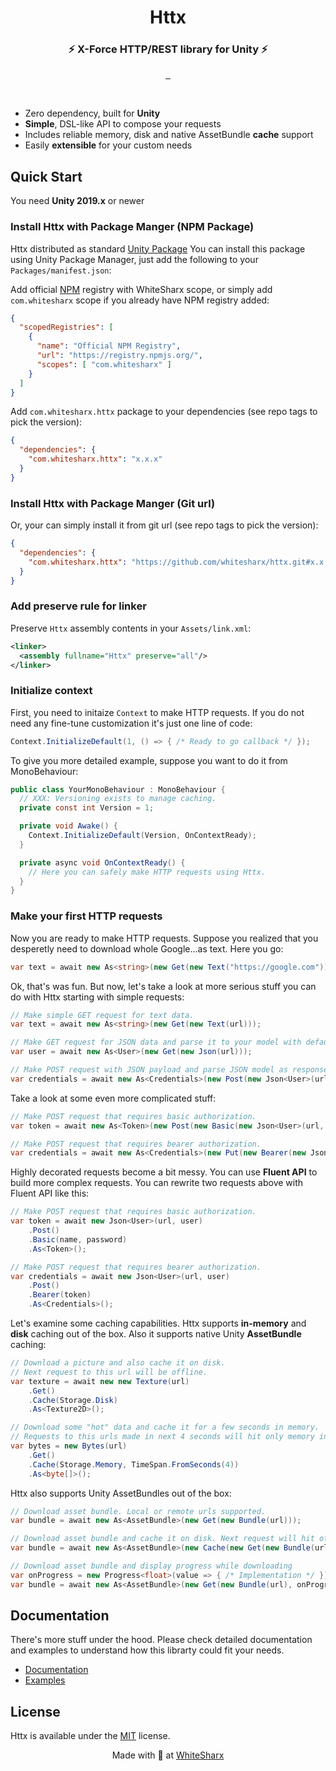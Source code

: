 
<h1 align="center">Httx</h1>

<h3 align="center">⚡️ X-Force HTTP/REST library for Unity ⚡️</h3>

<p align="center">
  <a aria-label="License" href="https://github.com/whitesharx/httx/blob/develop/LICENSE.md">
    <img alt="" src="https://img.shields.io/static/v1?label=LICENSE&message=MIT&style=for-the-badge&labelColor=000000&color=blue">
  </a>

  <a aria-label="CodeClimate" href="https://codeclimate.com/github/whitesharx/httx/maintainability">
    <img alt="" src="https://img.shields.io/static/v1?label=maintainability&message=A&style=for-the-badge&labelColor=000000&color=green&logo=code-climate">
  </a>

  <a aria-label="NPM" href="https://www.npmjs.com/package/com.whitesharx.httx">
    <img alt="" src="https://img.shields.io/npm/v/com.whitesharx.httx/latest?label=NPM&style=for-the-badge&labelColor=000000&color=CB3837&logo=npm">
  </a>
</p>

<br>

 * Zero dependency, built for **Unity**
 * **Simple**, DSL-like API to compose your requests
 * Includes reliable memory, disk and native AssetBundle **cache** support
 * Easily **extensible** for your custom needs

## Quick Start

You need **Unity 2019.x** or newer

### Install Httx with Package Manger (NPM Package)

Httx distributed as standard [Unity Package](https://docs.unity3d.com/Manual/PackagesList.html)
You can install this package using Unity Package Manager, just add the
following to your `Packages/manifest.json`:

Add official [NPM](https://www.npmjs.com/) registry with WhiteSharx scope, or simply
add `com.whitesharx` scope if you already have NPM registry added:

```json
{
  "scopedRegistries": [
    {
      "name": "Official NPM Registry",
      "url": "https://registry.npmjs.org/",
      "scopes": [ "com.whitesharx" ]
    }
  ]
}
```

Add `com.whitesharx.httx` package to your dependencies (see repo tags to pick the version):

```json
{
  "dependencies": {
    "com.whitesharx.httx": "x.x.x"
  }
}
```

### Install Httx with Package Manger (Git url)

Or, your can simply install it from git url (see repo tags to pick the version):

```json
{
  "dependencies": {
    "com.whitesharx.httx": "https://github.com/whitesharx/httx.git#x.x.x"
  }
}
```

### Add preserve rule for linker

Preserve `Httx` assembly contents in your `Assets/link.xml`:

```xml
<linker>
  <assembly fullname="Httx" preserve="all"/>
</linker>
```

### Initialize context

First, you need to initaize `Context` to make HTTP requests. If you
do not need any fine-tune customization it's just one line of code:

```csharp
Context.InitializeDefault(1, () => { /* Ready to go callback */ });
```

To give you more detailed example, suppose you want to do it from MonoBehaviour:

```csharp
public class YourMonoBehaviour : MonoBehaviour {
  // XXX: Versioning exists to manage caching.
  private const int Version = 1;

  private void Awake() {
    Context.InitializeDefault(Version, OnContextReady);
  }

  private async void OnContextReady() {
    // Here you can safely make HTTP requests using Httx.
  }
}
```

### Make your first HTTP requests

Now you are ready to make HTTP requests. Suppose you realized that you desperetly need to
download whole Google...as text. Here you go:

```csharp
var text = await new As<string>(new Get(new Text("https://google.com")));
```

Ok, that's was fun. But now, let's take a look at more serious stuff you can do with Httx
starting with simple requests:

```csharp
// Make simple GET request for text data.
var text = await new As<string>(new Get(new Text(url)));

// Make GET request for JSON data and parse it to your model with default JSONUtility.
var user = await new As<User>(new Get(new Json(url)));

// Make POST request with JSON payload and parse JSON model as response.
var credentials = await new As<Credentials>(new Post(new Json<User>(url, new User("John Doe"))));
```

Take a look at some even more complicated stuff:

```csharp
// Make POST request that requires basic authorization.
var token = await new As<Token>(new Post(new Basic(new Json<User>(url, user), name, password)));

// Make POST request that requires bearer authorization.
var credentials = await new As<Credentials>(new Put(new Bearer(new Json<User>(url, user), token)));
```

Highly decorated requests become a bit messy. You can use **Fluent API** to build more complex requests.
You can rewrite two requests above with Fluent API like this:

```csharp
// Make POST request that requires basic authorization.
var token = await new Json<User>(url, user)
    .Post()
    .Basic(name, password)
    .As<Token>();

// Make POST request that requires bearer authorization.
var credentials = await new Json<User>(url, user)
    .Post()
    .Bearer(token)
    .As<Credentials>();
```

Let's examine some caching capabilities. Httx supports **in-memory** and **disk** caching out of
the box. Also it supports native Unity **AssetBundle** caching:

```csharp
// Download a picture and also cache it on disk.
// Next request to this url will be offline.
var texture = await new new Texture(url)
    .Get()
    .Cache(Storage.Disk)
    .As<Texture2D>();

// Download some "hot" data and cache it for a few seconds in memory.
// Requests to this urls made in next 4 seconds will hit only memory in-cache.
var bytes = new Bytes(url)
    .Get()
    .Cache(Storage.Memory, TimeSpan.FromSeconds(4))
    .As<byte[]>();
```

Httx also supports Unity AssetBundles out of the box:

```csharp
// Download asset bundle. Local or remote urls supported.
var bundle = await new As<AssetBundle>(new Get(new Bundle(url)));

// Download asset bundle and cache it on disk. Next request will hit offline file.
var bundle = await new As<AssetBundle>(new Cache(new Get(new Bundle(url)), Storage.Native));

// Download asset bundle and display progress while downloading
var onProgress = new Progress<float>(value => { /* Implementation */ });
var bundle = await new As<AssetBundle>(new Get(new Bundle(url), onProgress));
```

## Documentation

There's more stuff under the hood. Please check detailed documentation and examples to
understand how this librarty could fit your needs.

* [Documentation](https://github.com/whitesharx/httx/wiki/Home)
* [Examples](https://github.com/whitesharx/httx/wiki/Examples)

## License

Httx is available under the [MIT](https://en.wikipedia.org/wiki/MIT_License) license.

<p align="center">
  Made with 🖤 at <a aria-label="WhiteSharx" href="https://whitesharx.com">WhiteSharx</a>
</p>
